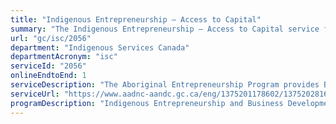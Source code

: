```yaml
---
title: "Indigenous Entrepreneurship – Access to Capital"
summary: "The Indigenous Entrepreneurship – Access to Capital service from Indigenous Services Canada is available end-to-end online, according to the GC Service Inventory."
url: "gc/isc/2056"
department: "Indigenous Services Canada"
departmentAcronym: "isc"
serviceId: "2056"
onlineEndtoEnd: 1
serviceDescription: "The Aboriginal Entrepreneurship Program provides Business support services and non-repayable Contributions to Indigenous entrepreneurs for startup or business expansion and it offsets costs of developmental lending to Aboriginal Financial Institutions and Métis Capital Corporations"
serviceUrl: "https://www.aadnc-aandc.gc.ca/eng/1375201178602/1375202816581"
programDescription: "Indigenous Entrepreneurship and Business Development"
---
```


